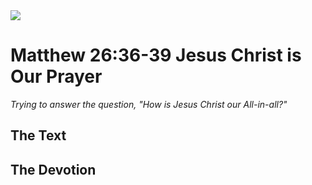 <img class="intro-right" src="/images/art-matthew.jpg">

# Matthew 26:36-39 Jesus Christ is Our Prayer

*Trying to answer the question, "How is Jesus Christ our All-in-all?"*

## The Text

## The Devotion